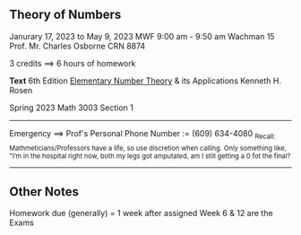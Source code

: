 Theory of Numbers
---
Janurary 17, 2023 to May 9, 2023
MWF
9:00 am - 9:50 am
Wachman 15
Prof. Mr. Charles Osborne
CRN 8874

3 credits $\implies$ 6 hours of homework

**Text** 
6th Edition
[Elementary Number Theory](obsidian://open?vault=Obsidian%20-%202nd%20Brain&file=Textbooks%2FKenneth%20H.%20Rosen%20-%20Elementary%20Number%20Theory-Pearson%20(2011).pdf)
& its Applications
Kenneth H. Rosen

Spring 2023
Math 3003
Section 1

---
Emergency $\implies$ Prof's Personal Phone Number $:=$ (609) 634-4080
$_\text{Recall: Mathmeticians/Professors have a life, so use discretion when calling.}$ 
$_\text{Only something like, "I'm in the hospital right now, both my legs got amputated, am I still getting a 0 fot the final?}$

---
## Other Notes
Homework due (generally) $=$ 1 week after assigned
Week 6 & 12 are the Exams

